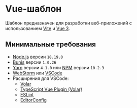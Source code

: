 # Vue-шаблон

Шаблон предназначен для разработки веб-приложений с использованием [Vite](https://vitejs.dev/) и [Vue 3](https://vuejs.org/).

## Минимальные требования

- [Node.js](https://nodejs.org/en/) версии `18.19.0`
- [Bunjs](https://bun.sh/) версии `1.0.26`
- [Yarn](https://yarnpkg.com/) версии `4.1.0` или [NPM](https://www.npmjs.com/) версии `10.2.3`
- [WebStorm](https://www.jetbrains.com/webstorm/) или [VSCode](https://code.visualstudio.com/)
- Расширения для VSCode:
	- [Volar](https://marketplace.visualstudio.com/items?itemName=Vue.volar)
    - [TypeScript Vue Plugin (Volar)](https://marketplace.visualstudio.com/items?itemName=Vue.vscode-typescript-vue-plugin)
    - [ESLint](https://marketplace.visualstudio.com/items?itemName=dbaeumer.vscode-eslint)
    - [EditorConfig](https://marketplace.visualstudio.com/items?itemName=EditorConfig.EditorConfig)
